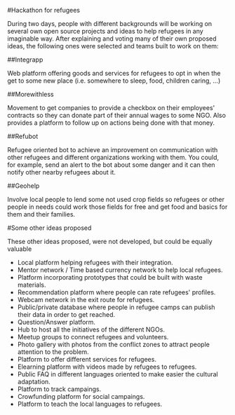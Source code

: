 #Hackathon for refugees

During two days, people with different backgrounds will be working on several own open source projects and ideas to help refugees in any imaginable way.
After explaining and voting many of their own proposed ideas, the following ones were selected and teams built to work on them:

##Integrapp

Web platform offering goods and services for refugees to opt in when the get to some new place (i.e. somewhere to sleep, food, children caring, ...)

##Morewithless

Movement to get companies to provide a checkbox on their employees' contracts so they can donate part of their annual wages to some NGO. Also provides a platform to follow up on actions being done with that money.

##Refubot

Refugee oriented bot to achieve an improvement on communication with other refugees and different organizations working with them. You could, for example, send an alert to the bot about some danger and it can then notify other nearby refugees about it.

##Geohelp

Involve local people to lend some not used crop fields so refugees or other people in needs could work those fields for free and get food and basics for them and their families.

#Some other ideas proposed

These other ideas proposed, were not developed, but could be equally valuable

* Local platform helping refugees with their integration.
* Mentor network / Time based currency network to help local refugees.
* Platform incorporating prototypes that could be built with waste materials.
* Recommendation platform where people can rate refugees' profiles.
* Webcam network in the exit route for refugees.
* Public/private database where people in refugee camps can publish their data in order to get reached.
* Question/Answer platform.
* Hub to host all the initiatives of the different NGOs.
* Meetup groups to connect refugees and volunteers.
* Photo gallery with photos from the conflict zones to attract people attention to the problem.
* Platform to offer different services for refugees.
* Elearning platform with videos made by refugees to refugees.
* Public FAQ in different languages oriented to make easier the cultural adaptation.
* Platform to track campaings.
* Crowfunding platform for social campaings.
* Platform to teach the local languages to refugees.

